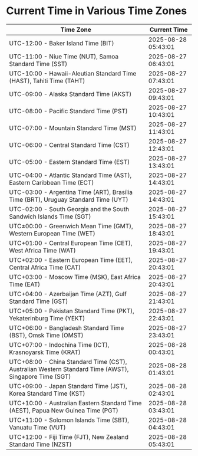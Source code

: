 # Current Time in Various Time Zones

| Time Zone | Current Time |
|-----------|--------------|
| UTC-12:00 - Baker Island Time (BIT) | 2025-08-28 05:43:01 |
| UTC-11:00 - Niue Time (NUT), Samoa Standard Time (SST) | 2025-08-27 06:43:01 |
| UTC-10:00 - Hawaii-Aleutian Standard Time (HAST), Tahiti Time (TAHT) | 2025-08-27 07:43:01 |
| UTC-09:00 - Alaska Standard Time (AKST) | 2025-08-27 09:43:01 |
| UTC-08:00 - Pacific Standard Time (PST) | 2025-08-27 10:43:01 |
| UTC-07:00 - Mountain Standard Time (MST) | 2025-08-27 11:43:01 |
| UTC-06:00 - Central Standard Time (CST) | 2025-08-27 12:43:01 |
| UTC-05:00 - Eastern Standard Time (EST) | 2025-08-27 13:43:01 |
| UTC-04:00 - Atlantic Standard Time (AST), Eastern Caribbean Time (ECT) | 2025-08-27 14:43:01 |
| UTC-03:00 - Argentina Time (ART), Brasília Time (BRT), Uruguay Standard Time (UYT) | 2025-08-27 14:43:01 |
| UTC-02:00 - South Georgia and the South Sandwich Islands Time (SGT) | 2025-08-27 15:43:01 |
| UTC±00:00 - Greenwich Mean Time (GMT), Western European Time (WET) | 2025-08-27 18:43:01 |
| UTC+01:00 - Central European Time (CET), West Africa Time (WAT) | 2025-08-27 19:43:01 |
| UTC+02:00 - Eastern European Time (EET), Central Africa Time (CAT) | 2025-08-27 20:43:01 |
| UTC+03:00 - Moscow Time (MSK), East Africa Time (EAT) | 2025-08-27 20:43:01 |
| UTC+04:00 - Azerbaijan Time (AZT), Gulf Standard Time (GST) | 2025-08-27 21:43:01 |
| UTC+05:00 - Pakistan Standard Time (PKT), Yekaterinburg Time (YEKT) | 2025-08-27 22:43:01 |
| UTC+06:00 - Bangladesh Standard Time (BST), Omsk Time (OMST) | 2025-08-27 23:43:01 |
| UTC+07:00 - Indochina Time (ICT), Krasnoyarsk Time (KRAT) | 2025-08-28 00:43:01 |
| UTC+08:00 - China Standard Time (CST), Australian Western Standard Time (AWST), Singapore Time (SGT) | 2025-08-28 01:43:01 |
| UTC+09:00 - Japan Standard Time (JST), Korea Standard Time (KST) | 2025-08-28 02:43:01 |
| UTC+10:00 - Australian Eastern Standard Time (AEST), Papua New Guinea Time (PGT) | 2025-08-28 03:43:01 |
| UTC+11:00 - Solomon Islands Time (SBT), Vanuatu Time (VUT) | 2025-08-28 04:43:01 |
| UTC+12:00 - Fiji Time (FJT), New Zealand Standard Time (NZST) | 2025-08-28 05:43:01 |
